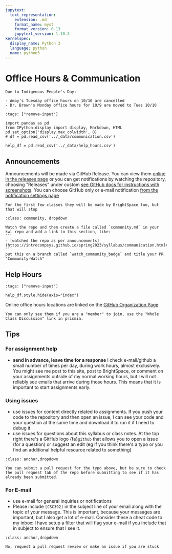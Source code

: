 ```yaml
---
jupytext:
  text_representation:
    extension: .md
    format_name: myst
    format_version: 0.13
    jupytext_version: 1.10.3
kernelspec:
  display_name: Python 3
  language: python
  name: python3
---
```





# Office Hours & Communication


```{warning}
Due to Indigenous People's Day: 

- Amoy's Tuesday office hours on 10/10 are cancelled
- Dr. Brown's Monday office hours for 10/9 are moved to Tues 10/10
```

```{code-cell}
:tags: ["remove-input"]

import pandas as pd
from IPython.display import display, Markdown, HTML
pd.set_option('display.max_colwidth', 0)
# df = pd.read_csv('../_data/communication.csv')

help_df = pd.read_csv('../_data/help_hours.csv')
```

## Announcements

Announcements will be made via GitHub Release. You can view them [online in the releases page](https://github.com/introcompsys/fall2023/releases) or you can get notifications by watching the repository, choosing "Releases" under custom [see GitHub docs for instructions with screenshots](https://docs.github.com/en/account-and-profile/managing-subscriptions-and-notifications-on-github/setting-up-notifications/configuring-notifications#configuring-your-watch-settings-for-an-individual-repository). You can choose GitHub only or e-mail notification [from the notification settings page](https://github.com/settings/notifications)

```{warning}
For the first few classes they will be made by BrightSpace too, but that will stop
```


````{admonition} Sign up to watch
:class: community, dropdown

Watch the repo and then create a file called `community.md` in your kwl repo and add a link to this section, like: 
```
- [watched the repo as per announcements](https://introcompsys.github.io/spring2023/syllabus/communication.html#announcements) 
```
put this on a branch called `watch_community_badge` and title your PR "Community-Watch"
````

## Help Hours


```{code-cell}
:tags: ["remove-input"]

help_df.style.hide(axis="index")
``` 

Online office hours locations are linked on the [GitHub Organization Page](https://github.com/introcompsys)

```{important}
You can only see them if you are a "member" to join, use the "Whole Class Discussion" link in prismia. 
```

<!-- 
## Getting Help 

- E-mail the instructor and TAs: `cscsystools-help-group@uri.edu`
- Post an issue to the course website
-  -->

<!--
Online office hours locations are linked in the #help channel on slack
We have several different ways to communicate in this course. This section summarizes them -->

<!--
## To reach out, By usage

```{code-cell}
:tags: ["remove-input"]

df = df[['usage','platform','area','note']]
display(HTML(df.style.hide_index()._repr_html_()))
```

```{note}
e-mail is last because it's not collaborative; other platforms allow us (Proessor + TAs) to collaborate on who responds to things more easily.
```

## By Platform

```{code-cell}
:tags: ["remove-input"]

for platform, data in df.groupby('platform'):
    display(HTML('<h3> Use '+ platform + ' for </h3>'))
    display(HTML(data.drop(columns='platform').style.hide_index()._repr_html_()))

``` -->

## Tips

### For assignment help

- **send in advance, leave time for a response** I check e-mail/github a small number of times per day, during work hours, almost exclusively. You might see me post to this site, post to BrightSpace, or comment on your assignments outside of my normal working hours, but I will not reliably see emails that arrive during those hours. This means that it is important to start assignments early.

### Using issues

- use issues for content directly related to assignments.  If you push your code to the repository and then open an issue, I can see your code and your question at the same time and download it to run it if I need to debug it
- use issues for questions about this syllabus or class notes. At the top right there's a GitHub logo {fa}`github` that allows you to open a issue (for a question) or suggest an edit (eg if you think there's a typo or you find an additional helpful resource related to something)


```{admonition} ... 
:class: anchor,dropdown

You can submit a pull request for the typo above, but be sure to check the pull request tab of the repo before submitting to see if it has already been submitted.
```

### For E-mail

- use e-mail for general inquiries or notifications
- Please include `[CSC392]`  in the subject line of your email along with the topic of your message. This is important, because your messages are important, but I also get a lot of e-mail. Consider these a cheat code to my inbox: I have setup a filter that will flag your e-mail if you include that in subject to ensure that I see it.

```{admonition} Should you e-mail your work? 
:class: anchor,dropdown

No, request a pull request review or make an issue if you are stuck
```
